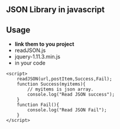 JSON Library in javascript
----------
## Usage
* **link them to you project**
* readJSON.js
* jquery-1.11.3.min.js
* in your code
```
<script>
	readJSON(url,postItem,Success,Fail);
	function Success(myitems){
		// myitems is json array.
		console.log("Read JSON success");
	}
	function Fail(){
		console.log("Read JSON Fail");
	}
</script>
```